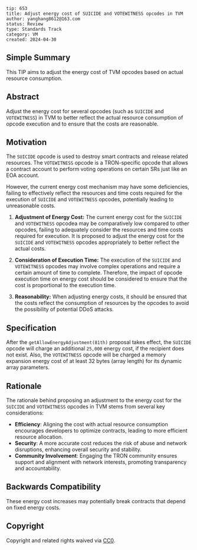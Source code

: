 ```
tip: 653
title: Adjust energy cost of SUICIDE and VOTEWITNESS opcodes in TVM
author: yanghang8612@163.com
status: Review
type: Standards Track
category: VM
created: 2024-04-30
```

## Simple Summary
This TIP aims to adjust the energy cost of TVM opcodes based on actual resource consumption.

## Abstract
Adjust the energy cost for several opcodes (such as `SUICIDE` and `VOTEWITNESS`) in TVM to better reflect the actual resource consumption of opcode execution and to ensure that the costs are reasonable.

## Motivation
The `SUICIDE` opcode is used to destroy smart contracts and release related resources. The `VOTEWITNESS` opcode is a TRON-specific opcode that allows a contract account to perform voting operations on certain SRs just like an EOA account.

However, the current energy cost mechanism may have some deficiencies, failing to effectively reflect the resources and time costs required for the execution of `SUICIDE` and `VOTEWITNESS` opcodes, potentially leading to unreasonable costs.

1. **Adjustment of Energy Cost:** The current energy cost for the `SUICIDE` and `VOTEWITNESS` opcodea may be comparatively low compared to other opcodes, failing to adequately consider the resources and time costs required for execution. It is proposed to adjust the energy cost for the `SUICIDE` and `VOTEWITNESS` opcodes appropriately to better reflect the actual costs.

2. **Consideration of Execution Time:** The execution of the `SUICIDE` and `VOTEWITNESS` opcodes may involve complex operations and require a certain amount of time to complete. Therefore, the impact of opcode execution time on energy cost should be considered to ensure that the cost is proportional to the execution time.

3. **Reasonability:** When adjusting energy costs, it should be ensured that the costs reflect the consumption of resources by the opcodes to avoid the possibility of potential DDoS attacks.

## Specification

After the `getAllowEnergyAdjustment(81th)` proposal takes effect, the `SUICIDE` opcode will charge an additional `25,000` energy cost, if the recipient does not exist. Also, the `VOTEWITNESS` opcode will be charged a memory expansion energy cost of at least 32 bytes (array length) for its dynamic array parameters.

## Rationale

The rationale behind proposing an adjustment to the energy cost for the `SUICIDE` and `VOTEWITNESS` opcodes in TVM stems from several key considerations:

- **Efficiency**: Aligning the cost with actual resource consumption encourages developers to optimize contracts, leading to more efficient resource allocation.
- **Security**: A more accurate cost reduces the risk of abuse and network disruptions, enhancing overall security and stability.
- **Community Involvement**: Engaging the TRON community ensures support and alignment with network interests, promoting transparency and accountability.

## Backwards Compatibility
These energy cost increases may potentially break contracts that depend on fixed energy costs.


## Copyright

Copyright and related rights waived via [CC0](LICENSE.md).
